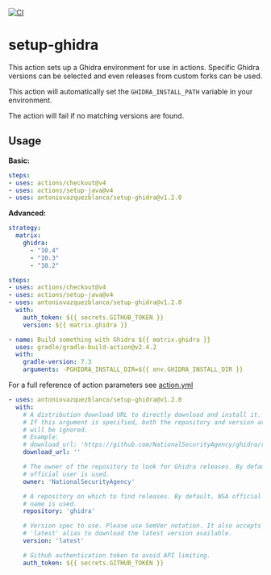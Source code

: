 [![CI](https://github.com/antoniovazquezblanco/setup-ghidra/actions/workflows/main.yml/badge.svg)](https://github.com/antoniovazquezblanco/setup-ghidra/actions/workflows/main.yml)

# setup-ghidra

This action sets up a Ghidra environment for use in actions.
Specific Ghidra versions can be selected and even releases from custom forks can be used.

This action will automatically set the `GHIDRA_INSTALL_PATH` variable in your environment.

The action will fail if no matching versions are found.


## Usage

**Basic:**

```yaml
steps:
- uses: actions/checkout@v4
- uses: actions/setup-java@v4
- uses: antoniovazquezblanco/setup-ghidra@v1.2.0
```

**Advanced:**

```yaml
strategy:
  matrix:
    ghidra:
      - "10.4"
      - "10.3"
      - "10.2"

steps:
- uses: actions/checkout@v4
- uses: actions/setup-java@v4
- uses: antoniovazquezblanco/setup-ghidra@v1.2.0
  with:
    auth_token: ${{ secrets.GITHUB_TOKEN }}
    version: ${{ matrix.ghidra }}

- name: Build something with Ghidra ${{ matrix.ghidra }}
  uses: gradle/gradle-build-action@v2.4.2
  with:
    gradle-version: 7.3
    arguments: -PGHIDRA_INSTALL_DIR=${{ env.GHIDRA_INSTALL_DIR }}
```

For a full reference of action parameters see [action.yml](action.yml)

```yaml
- uses: antoniovazquezblanco/setup-ghidra@v1.2.0
  with:
    # A distribution download URL to directly download and install it.
    # If this argument is specified, both the repository and version arguments
    # will be ignored.
    # Example:
    # download_url: 'https://github.com/NationalSecurityAgency/ghidra/releases/download/Ghidra_10.4_build/ghidra_10.4_PUBLIC_20230928.zip'
    download_url: ''

    # The owner of the repository to look for Ghidra releases. By default, NSA
    # official user is used.
    owner: 'NationalSecurityAgency'

    # A repository on which to find releases. By default, NSA official repo
    # name is used.
    repository: 'ghidra'

    # Version spec to use. Please use SemVer notation. It also accepts the
    # 'latest' alias to download the latest version available.
    version: 'latest'

    # Github authentication token to avoid API limiting.
    auth_token: ${{ secrets.GITHUB_TOKEN }}
```
